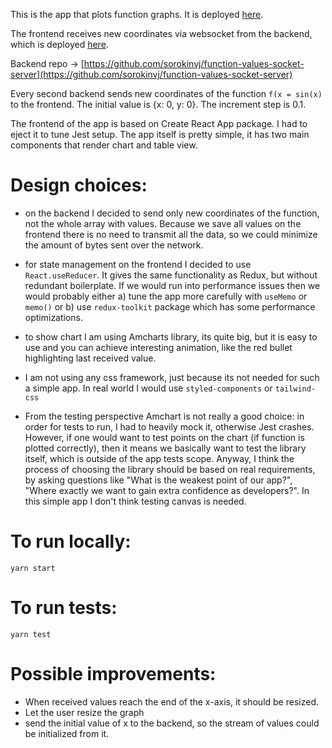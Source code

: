 This is the app that plots function graphs. It is deployed [here](https://plot-function.vercel.app/).

The frontend receives new coordinates via websocket from the backend, which is deployed [here](https://enigmatic-garden-78129.herokuapp.com).

Backend repo -> [https://github.com/sorokinvj/function-values-socket-server](https://github.com/sorokinvj/function-values-socket-server)

Every second backend sends new coordinates of the function `f(x = sin(x)` to the frontend. The initial value is {x: 0, y: 0}. The increment step is 0.1.

The frontend of the app is based on Create React App package. I had to eject it to tune Jest setup.
The app itself is pretty simple, it has two main components that render chart and table view.

# Design choices:

- on the backend I decided to send only new coordinates of the function, not the whole array with values. Because we save all values on the frontend there is no need to transmit all the data, so we could minimize the amount of bytes sent over the network.

- for state management on the frontend I decided to use `React.useReducer`. It gives the same functionality as Redux, but without redundant boilerplate. If we would run into performance issues then we would probably either a) tune the app more carefully with `useMemo` or `memo()` or b) use `redux-toolkit` package which has some performance optimizations.

- to show chart I am using Amcharts library, its quite big, but it is easy to use and you can achieve interesting animation, like the red bullet highlighting last received value.

- I am not using any css framework, just because its not needed for such a simple app. In real world I would use `styled-components` or `tailwind-css`

- From the testing perspective Amchart is not really a good choice: in order for tests to run, I had to heavily mock it, otherwise Jest crashes. However, if one would want to test points on the chart (if function is plotted correctly), then it means we basically want to test the library itself, which is outside of the app tests scope. Anyway, I think the process of choosing the library should be based on real requirements, by asking questions like "What is the weakest point of our app?", "Where exactly we want to gain extra confidence as developers?". In this simple app I don't think testing canvas is needed.

# To run locally:

`yarn start`

# To run tests:

`yarn test`

# Possible improvements:

- When received values reach the end of the x-axis, it should be resized.
- Let the user resize the graph
- send the initial value of x to the backend, so the stream of values could be initialized from it.
